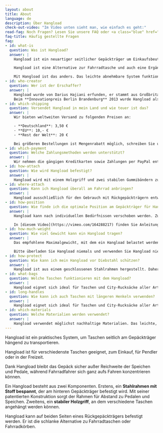 ```yaml
---
layout: about
title: About
language: de
description: Über Hangload
check-out-video: "Im Video unten sieht man, wie einfach es geht:"
read-faq: Noch Fragen? Lesen Sie unsere FAQ oder <a class="blue" href="../contact">kontaktieren Sie uns!</a>
faq-title: Häufig gestellte Fragen
faq:
- id: what-is
  question: Was ist Hangload?
  answer: |
    Hangload ist ein neuartiger seitlicher Gepäckträger um Einkaufsbeutel, Rucksäcke und andere Taschen verschiedener Größe mit dem Fahrrad zu transportieren.

    Hangload ist eine Alternative zur Fahrradtasche und auch eine Ergänzung dazu. Fahrradkörbe und Taschen sind nützlich, geben jedoch Form und Größe des Gepäcks vor und sind für größere oder sperrige Einkäufe oft zu unflexibel.

    Mit Hangload ist das anders. Das leichte abnehmbare System funktioniert mit Taschen jeder Art---oder sogar [Kästen](https://www.youtube.com/watch?v=kPxS3nGMboY)---bis zu einem Gewicht von 15 kg pro Seite. Dank Hangload wird jede Tasche zur Fahrradtasche!
- id: who-creator
  question: Wer ist der Erschaffer?
  answer: |
    Hangload wurde von Darius Hajiani erfunden, er stammt aus Großbritannien und lebt seit 2002 in Berlin. Hier kam ihm die Idee zu Hangload nach einem Großeinkauf. Er fragte sich, warum es keinen einfachen Weg gibt, um auch größere Einkäufe flexibel per Fahrrad transportieren zu können. Nach intensiver Recherche und vielen Prototypen und Versuchen erfand er das Hangload-System. 
    Beim **Innovationpreis Berlin Brandenburg** 2013 wurde Hangload als einer von drei Finalisten ausgezeichnet und konnte erstes Interesse von Kunden, Medien und Partnern generieren.  Daraufhin wurde Hangload als Aussteller auf die VeloBerlin 2014 eingeladen, wo weitere Partnerschaften mit Fahrradläden geschlossen wurden.
- id: which-shipping
  question: Versendet Hangload in mein Land und wie teuer ist das?
  answer: |
    Wir bieten weltweiten Versand zu folgenden Preisen an:

    - **Deutschland**: 3,50 €
    - **EU**: 10,- €
    - **Rest der Welt**: 20 €

    Bei größeren Bestellungen ist Mengenrabatt möglich, schreiben Sie uns einfach eine Nachricht an [info@hangload.com](mailto:info@hangload.com).
- id: which-payment
  question: Welche Zahlungsmethoden werden unterstützt?
  answer: |
    Wir nehmen die gängigen Kreditkarten sowie Zahlungen per PayPal entgegen. Auch Vorauskasse per Banküberweisung ist möglich. Stellen Sie eine Anfrage im [Shop](../shop/order-form) und wir lassen Ihnen die Bankverbindung und Details zukommen.
- id: how-attach
  question: Wie wird Hangload befestigt?
  answer: |
    Hangload wird mit einem Holzgriff und zwei stabilen Gummibändern zur Befestigung geliefert. Ihn am Fahrrad zu befestigen dauert weniger als eine Minute. Man braucht weder Werkzeug noch technische Kenntnisse dafür. Eine ausführliche gedruckte Anleitung wird mitgeliefert (hier als PDF). In dem Video [oben](#instructions-video) sieht man, wie Hangload installiert wird.
- id: where-attach
  question: Kann ich Hangload überall am Fahrrad anbringen?
  answer: |
    Hangload ausschließlich für den Gebrauch mit Rückgepäckträgern entworfen. Bitte nutzen Sie ihn nicht an Frontgepäckträgern oder Sattelgepäckträgern.
- id: how-position
  question: Wie finde ich die optimale Position am Gepäckträger für Hangload?
  answer: |
    Hangload kann nach individuellen Bedürfnissen verschoben werden. Zum Beispiel bevorzugen größere Menschen es, den Hangload weiter nach hinten zu schieben, damit er nicht mit den Füßen in Kontakt gerät.

    In [diesem Video](https://vimeo.com/164288217) finden Sie Anleitungen zur richtigen und sicheren Positionierung des Hangload.
- id: how-much-weight
  question: Wie viel Gewicht kann ein Hangload tragen?
  answer: |
    Das empfohlene Maximalgewicht, mit dem ein Hangload belastet werden kann beträgt 15kg. Wenn Sie zwei Hangloads verwenden, erhöht sich die Maximalladung auf 30 kg.

    Bitte überladen Sie Hangload niemals und verwenden Sie Hangload nie in beschädigten Zustand.  Vergewissern Sie sich vor jeder Fahrt, dass sowohl Hangload als auch die angebrachte Tasche fest und sicher angebracht sind.
- id: how-protect
  question: Wie kann ich mein Hangload vor Diebstahl schützen?
  answer: |
    Hangload ist aus einem geschlossenen Stahlrahmen hergestellt. Daher lässt er sich leicht mittels Fahrradschloss sichern, das einfach beim Anschließen des Rads durch den Hangload gesteckt wird.
- id: what-bags
  question: Welche Taschen funktionieren mit dem Hangload?
  answer: |
    Hangload eignet sich ideal für Taschen und City-Rucksäcke aller Art und Größe. Es funktioniert am besten mit Taschen mit Henkeln einer maximalen Länge von 17 cm.
- id: long-handles
  question: Wie kann ich auch Taschen mit längeren Henkeln verwenden?
  answer: |
    Hangload eignet sich ideal für Taschen und City-Rucksäcke aller Art und Größe. Es funktioniert am besten mit Taschen mit Henkeln einer maximalen Länge von 17 cm.
- id: which-materials
  question: Welche Materialien werden verwendet?
  answer: |
    Hangload verwendet möglichst nachhaltige Materialien. Das leichte, einfache Design spart Rohstoffe und Energie bei der Herstellung.
---
```



Hangload ist ein praktisches System, um Taschen seitlich am Gepäckträger hängend zu transportieren.

Hangload ist für verschiedenste Taschen geeignet, zum Einkauf, für Pendler oder in der Freizeit.

Dank Hangload bleibt das Gepäck sicher außer Reichweite der Speichen und Pedale, während Fahrradfahrer sich ganz aufs Fahren konzentrieren können.

Ein Hangload besteht aus zwei Komponenten. Erstens, ein **Stahlrahmen mit Stoff bespannt**, der am hinteren Gepäckträger befestigt wird. Mit seiner patentierten Konstruktion sorgt der Rahmen für Abstand zu Pedalen und Speichen.
Zweitens, ein **stabiler Holzgriff**, an dem verschiedene Taschen angehängt werden können.
 
Hangload kann auf beiden Seiten eines Rückgepäckträgers befestigt werden. Er ist die schlanke Alternative zu Fahrradtaschen oder Fahrradkörben.  
